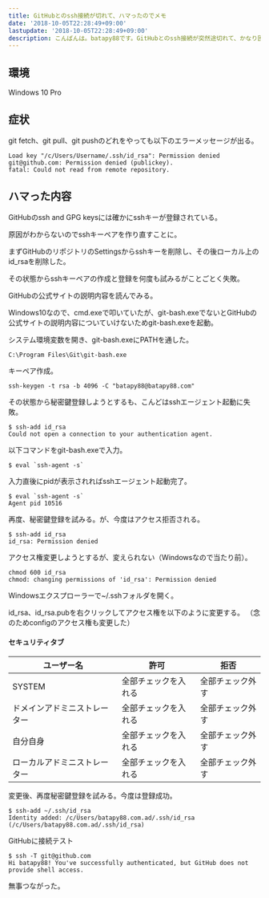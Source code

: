 ```yaml
---
title: GitHubとのssh接続が切れて、ハマったのでメモ
date: '2018-10-05T22:28:49+09:00'
lastupdate: '2018-10-05T22:28:49+09:00'
description: こんばんは。batapy88です。GitHubとのssh接続が突然途切れて、かなり困ったのでそのときのメモです。同じように困ってる人の役に立てれば。
---
```

## 環境

Windows 10 Pro


## 症状

git fetch、git pull、git pushのどれをやっても以下のエラーメッセージが出る。

```
Load key "/c/Users/Username/.ssh/id_rsa": Permission denied
git@github.com: Permission denied (publickey).
fatal: Could not read from remote repository.
```

## ハマった内容

GitHubのssh and GPG keysには確かにsshキーが登録されている。

原因がわからないのでsshキーペアを作り直すことに。

まずGitHubのリポジトリのSettingsからsshキーを削除し、その後ローカル上のid_rsaを削除した。

その状態からsshキーペアの作成と登録を何度も試みるがことごとく失敗。

GitHubの公式サイトの説明内容を読んでみる。

Windows10なので、cmd.exeで叩いていたが、git-bash.exeでないとGitHubの公式サイトの説明内容についていけないためgit-bash.exeを起動。

システム環境変数を開き、git-bash.exeにPATHを通した。

```
C:\Program Files\Git\git-bash.exe
```

キーペア作成。

```
ssh-keygen -t rsa -b 4096 -C "batapy88@batapy88.com"
```

その状態から秘密鍵登録しようとするも、こんどはsshエージェント起動に失敗。

```
$ ssh-add id_rsa
Could not open a connection to your authentication agent.
```

以下コマンドをgit-bash.exeで入力。

```
$ eval `ssh-agent -s`
```

入力直後にpidが表示されればsshエージェント起動完了。

```
$ eval `ssh-agent -s`
Agent pid 10516
```

再度、秘密鍵登録を試みる。が、今度はアクセス拒否される。

```
$ ssh-add id_rsa
id_rsa: Permission denied
```

アクセス権変更しようとするが、変えられない（Windowsなので当たり前）。

```
chmod 600 id_rsa
chmod: changing permissions of 'id_rsa': Permission denied
```

Windowsエクスプローラーで~/.sshフォルダを開く。

id_rsa、id_rsa.pubを右クリックしてアクセス権を以下のように変更する。
（念のためconfigのアクセス権も変更した）

#### セキュリティタブ

|ユーザー名|許可|拒否|
|---|---|---|
|SYSTEM|全部チェックを入れる|全部チェック外す|
|ドメインアドミニストレーター|全部チェックを入れる|全部チェック外す|
|自分自身|全部チェックを入れる|全部チェック外す|
|ローカルアドミニストレーター|全部チェックを入れる|全部チェック外す|


変更後、再度秘密鍵登録を試みる。今度は登録成功。

```
$ ssh-add ~/.ssh/id_rsa
Identity added: /c/Users/batapy88.com.ad/.ssh/id_rsa (/c/Users/batapy88.com.ad/.ssh/id_rsa)
```

GitHubに接続テスト

```
$ ssh -T git@github.com
Hi batapy88! You've successfully authenticated, but GitHub does not provide shell access.
```

無事つながった。
